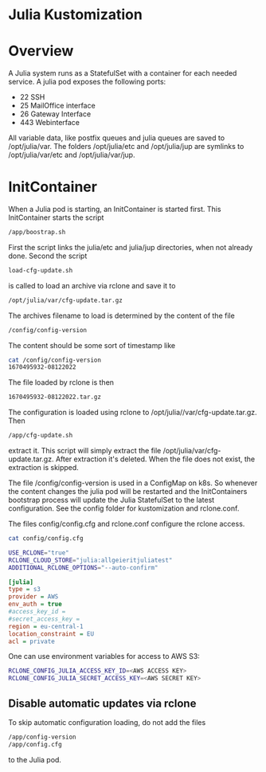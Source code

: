 # Julia Kustomization

# Overview

A Julia system runs as a StatefulSet with a container for each needed service. A julia pod exposes the following ports:

- 22 SSH
- 25 MailOffice interface
- 26 Gateway Interface
- 443 Webinterface

All variable data, like postfix queues and julia queues are saved to
/opt/julia/var. The folders /opt/julia/etc and /opt/julia/jup are symlinks to
/opt/julia/var/etc and /opt/julia/var/jup.

# InitContainer

When a Julia pod is starting, an InitContainer is started first. This
InitContainer starts the script

``` sh
/app/boostrap.sh
```

First the script links the julia/etc and julia/jup directories, when not already
done. Second the script 

``` sh
load-cfg-update.sh
```

is called to load an archive via rclone and save it to

``` sh
/opt/julia/var/cfg-update.tar.gz
```

The archives filename to load is determined by the content of the file

``` sh
/config/config-version
```

The content should be some sort of timestamp like

``` sh
cat /config/config-version
1670495932-08122022
```

The file loaded by rclone is then

``` sh
1670495932-08122022.tar.gz
```

The configuration is loaded using rclone to /opt/julia//var/cfg-update.tar.gz.
Then

``` sh
/app/cfg-update.sh 
```

extract it. This script will simply extract the file
/opt/julia/var/cfg-update.tar.gz. After extraction it's deleted. When the file
does not exist, the extraction is skipped.

The file /config/config-version is used in a ConfigMap on k8s. So whenever the
content changes the julia pod will be restarted and the InitContainers bootstrap
process will update the Julia StatefulSet to the latest configuration. See the
config folder for kustomization and rclone.conf.

The files config/config.cfg and rclone.conf configure the rclone access.

``` sh
cat config/config.cfg

USE_RCLONE="true"
RCLONE_CLOUD_STORE="julia:allgeieritjuliatest"
ADDITIONAL_RCLONE_OPTIONS="--auto-confirm"
```

``` ini
[julia]
type = s3
provider = AWS
env_auth = true
#access_key_id =
#secret_access_key =
region = eu-central-1
location_constraint = EU
acl = private
```

One can use environment variables for access to AWS S3:

``` sh
RCLONE_CONFIG_JULIA_ACCESS_KEY_ID=<AWS ACCESS KEY>
RCLONE_CONFIG_JULIA_SECRET_ACCESS_KEY=<AWS SECRET KEY>
```

## Disable automatic updates via rclone

To skip automatic configuration loading, do not add the files

``` sh
/app/config-version
/app/config.cfg 
```

to the Julia pod.
